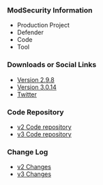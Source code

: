 ### ModSecurity Information
* <i class="fas fa-flask" style="color:rgb(90,129,175);"></i> Production Project
* <i class="fas fa-shield-alt" style="color:rgb(90,129,175);"></i> Defender
* <i class="fas fa-code" style="color:rgb(90,129,175);"></i> Code
* <i class="fas fa-tools" style="color:#233e81;"></i> Tool

### Downloads or Social Links
* [Version 2.9.8](https://github.com/owasp-modsecurity/modsecurity/releases/tag/v2.9.8)
* [Version 3.0.14](https://github.com/owasp-modsecurity/modsecurity/releases/tag/v3.0.14)
* [Twitter](https://twitter.com/modsecurity)

### Code Repository
* [v2 Code repository](https://github.com/owasp-modsecurity/ModSecurity/tree/v2/master)
* [v3 Code repository](https://github.com/owasp-modsecurity/ModSecurity)

### Change Log
* [v2 Changes](https://github.com/owasp-modsecurity/ModSecurity/blob/v2/master/CHANGES)
* [v3 Changes](https://github.com/owasp-modsecurity/ModSecurity/blob/v3/master/CHANGES)

